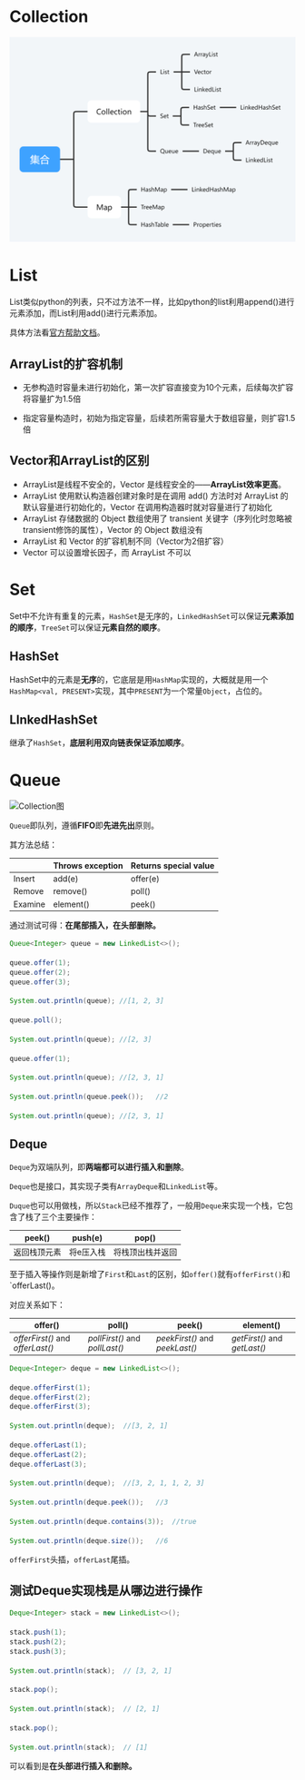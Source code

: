 # Collection

![Collection](Collection.png)

# List

List类似python的列表，只不过方法不一样，比如python的list利用append()进行元素添加，而List利用add()进行元素添加。

具体方法看[官方帮助文档](https://docs.oracle.com/en/java/javase/17/docs/api/index.html)。

## ArrayList的扩容机制

+ 无参构造时容量未进行初始化，第一次扩容直接变为10个元素，后续每次扩容将容量扩为1.5倍

+ 指定容量构造时，初始为指定容量，后续若所需容量大于数组容量，则扩容1.5倍

## Vector和ArrayList的区别

+ ArrayList是线程不安全的，Vector 是线程安全的——**ArrayList效率更高**。
+ ArrayList 使用默认构造器创建对象时是在调用 add() 方法时对 ArrayList 的默认容量进行初始化的，Vector 在调用构造器时就对容量进行了初始化
+ ArrayList 存储数据的 Object 数组使用了 transient 关键字（序列化时忽略被transient修饰的属性），Vector 的 Object 数组没有
+ ArrayList 和 Vector 的扩容机制不同（Vector为2倍扩容）
+ Vector 可以设置增长因子，而 ArrayList 不可以

# Set

Set中不允许有重复的元素，`HashSet`是无序的，`LinkedHashSet`可以保证**元素添加的顺序**，`TreeSet`可以保证**元素自然的顺序**。

## HashSet

HashSet中的元素是**无序**的，它底层是用`HashMap`实现的，大概就是用一个`HashMap<val, PRESENT>`实现，其中`PRESENT`为一个常量`Object`，占位的。

## LInkedHashSet

继承了`HashSet`，**底层利用双向链表保证添加顺序**。

# Queue

![Collection图](Collection图.png)

`Queue`即队列，遵循**FIFO**即**先进先出**原则。

其方法总结：

|         | Throws exception | Returns special value |
| ------- | ---------------- | --------------------- |
| Insert  | add(e)           | offer(e)              |
| Remove  | remove()         | poll()                |
| Examine | element()        | peek()                |

通过测试可得：**在尾部插入，在头部删除。**

~~~java
Queue<Integer> queue = new LinkedList<>();

queue.offer(1);
queue.offer(2);
queue.offer(3);

System.out.println(queue); //[1, 2, 3]

queue.poll();

System.out.println(queue); //[2, 3]

queue.offer(1);

System.out.println(queue); //[2, 3, 1]

System.out.println(queue.peek());   //2

System.out.println(queue); //[2, 3, 1]
~~~

## Deque

`Deque`为双端队列，即**两端都可以进行插入和删除**。

`Deque`也是接口，其实现子类有`ArrayDeque`和`LinkedList`等。

`Duque`也可以用做栈，所以`Stack`已经不推荐了，一般用`Deque`来实现一个栈，它包含了栈了三个主要操作：

| peek()       | push(e)   | pop()            |
| ------------ | --------- | ---------------- |
| 返回栈顶元素 | 将e压入栈 | 将栈顶出栈并返回 |

至于插入等操作则是新增了`First`和`Last`的区别，如`offer()`就有`offerFirst()`和`offerLast()。

对应关系如下：

| offer()                          | poll()                         | peek()                         | element()                    |
| -------------------------------- | ------------------------------ | ------------------------------ | ---------------------------- |
| *offerFirst()* and *offerLast()* | *pollFirst()* and *pollLast()* | *peekFirst()* and *peekLast()* | *getFirst()* and *getLast()* |

~~~java
Deque<Integer> deque = new LinkedList<>();

deque.offerFirst(1);
deque.offerFirst(2);
deque.offerFirst(3);

System.out.println(deque);  //[3, 2, 1]

deque.offerLast(1);
deque.offerLast(2);
deque.offerLast(3);

System.out.println(deque);  //[3, 2, 1, 1, 2, 3]

System.out.println(deque.peek());   //3

System.out.println(deque.contains(3));  //true

System.out.println(deque.size());   //6
~~~

`offerFirst`头插，`offerLast`尾插。

## 测试Deque实现栈是从哪边进行操作

~~~java
Deque<Integer> stack = new LinkedList<>();

stack.push(1);
stack.push(2);
stack.push(3);

System.out.println(stack);  // [3, 2, 1]

stack.pop();

System.out.println(stack);  // [2, 1]

stack.pop();

System.out.println(stack);  // [1]
~~~

可以看到是**在头部进行插入和删除。**
